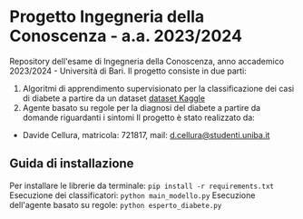 # Progetto Ingegneria della Conoscenza - a.a. 2023/2024

Repository dell'esame di Ingegneria della Conoscenza, anno accademico 2023/2024 - Università di Bari.
Il progetto consiste in due parti: 
1. Algoritmi di apprendimento supervisionato per la classificazione dei casi di diabete a partire da un dataset [dataset Kaggle](https://www.kaggle.com/datasets/iammustafatz/diabetes-prediction-dataset)
2. Agente basato su regole per la diagnosi del diabete a partire da domande riguardanti i sintomi
Il progetto è stato realizzato da:
- Davide Cellura, matricola: 721817, mail: [d.cellura@studenti.uniba.it](d.cellura@studenti.uniba.it)

## Guida di installazione
Per installare le librerie  da terminale: `pip install -r requirements.txt`
Esecuzione dei classificatori: `python main_modello.py`
Esecuzione dell'agente basato su regole: `python esperto_diabete.py `